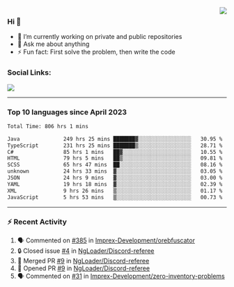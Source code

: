<!--
<a href="https://wuffy.eu">
  <img align="right" src="https://github.com/ngloader/ngloader/blob/devcard/devcard.png" height="410" width="300" alt="NgLoader's Dev Card"/>
</a>
-->

<a href="https://wuffy.eu">
  <img align="right" src="https://github-readme-stats.vercel.app/api?username=ngloader&count_private=true&include_all_commits=true&show_icons=true&hide_rank=true&theme=dracula" />
</a>

### Hi 👋
- 🔭 I’m currently working on private and public repositories
- 💬 Ask me about anything
- ⚡ Fun fact: First solve the problem, then write the code

### Social Links:
<a href="https://discord.gg/jUtRU5Q">
  <img src="https://dcbadge.limes.pink/api/shield/128286216708685824?style=flat&theme=clean&compact=true" />
</a>

<!--
---

<div>
  <img src="https://github-readme-stats.vercel.app/api/wakatime?username=NgLoader&api_domain=wakapi.wuffy.dev&bg_color=282a36&title_color=ff6e96&icon_color=2F855A&text_color=ffffff&custom_title=Week%20Stats&layout=compact" />
</div>

---

<div>
  <img height="170" align="left" src="https://github-readme-stats.vercel.app/api?username=ngloader&count_private=true&include_all_commits=true&show_icons=true&theme=dracula" />
  <img src="https://github-readme-stats.vercel.app/api/top-langs/?username=ngloader&layout=compact&theme=dracula" />
</div>

---

<a href="https://github.com/ryo-ma/github-profile-trophy">
  <img width=800 src="https://github-profile-trophy.vercel.app/?username=ngloader&column=8&theme=dracula&no-frame=true"/>
</a>
-->

---

### Top 10 languages since April 2023

<!--START_SECTION:waka-->

```txt
Total Time: 806 hrs 1 mins

Java              249 hrs 25 mins ███████▓░░░░░░░░░░░░░░░░░   30.95 %
TypeScript        231 hrs 25 mins ███████▒░░░░░░░░░░░░░░░░░   28.71 %
C#                85 hrs 1 mins   ██▓░░░░░░░░░░░░░░░░░░░░░░   10.55 %
HTML              79 hrs 5 mins   ██▒░░░░░░░░░░░░░░░░░░░░░░   09.81 %
SCSS              65 hrs 47 mins  ██░░░░░░░░░░░░░░░░░░░░░░░   08.16 %
unknown           24 hrs 33 mins  ▓░░░░░░░░░░░░░░░░░░░░░░░░   03.05 %
JSON              24 hrs 9 mins   ▓░░░░░░░░░░░░░░░░░░░░░░░░   03.00 %
YAML              19 hrs 18 mins  ▓░░░░░░░░░░░░░░░░░░░░░░░░   02.39 %
XML               9 hrs 26 mins   ▒░░░░░░░░░░░░░░░░░░░░░░░░   01.17 %
JavaScript        5 hrs 53 mins   ▒░░░░░░░░░░░░░░░░░░░░░░░░   00.73 %
```

<!--END_SECTION:waka-->

---

### :zap: Recent Activity
<!--START_SECTION:activity-->
1. 🗣 Commented on [#385](https://github.com/Imprex-Development/orebfuscator/issues/385#issuecomment-2250248088) in [Imprex-Development/orebfuscator](https://github.com/Imprex-Development/orebfuscator)
2. 🔒 Closed issue [#4](https://github.com/NgLoader/Discord-referee/issues/4) in [NgLoader/Discord-referee](https://github.com/NgLoader/Discord-referee)
3. 🎉 Merged PR [#9](https://github.com/NgLoader/Discord-referee/pull/9) in [NgLoader/Discord-referee](https://github.com/NgLoader/Discord-referee)
4. 💪 Opened PR [#9](https://github.com/NgLoader/Discord-referee/pull/9) in [NgLoader/Discord-referee](https://github.com/NgLoader/Discord-referee)
5. 🗣 Commented on [#31](https://github.com/Imprex-Development/zero-inventory-problems/issues/31#issuecomment-2241813446) in [Imprex-Development/zero-inventory-problems](https://github.com/Imprex-Development/zero-inventory-problems)
<!--END_SECTION:activity-->
